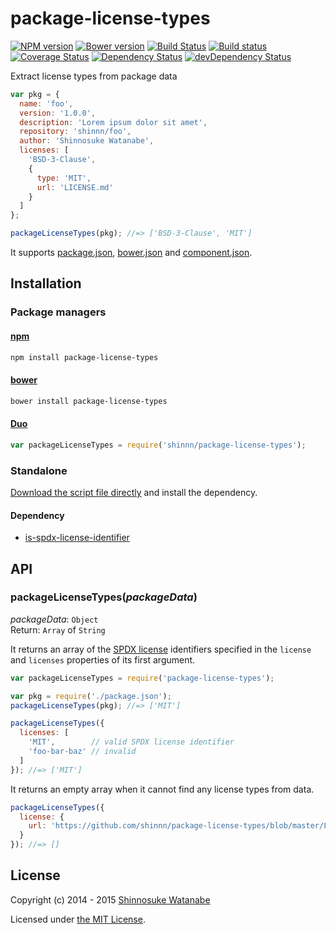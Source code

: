 # package-license-types

[![NPM version](https://img.shields.io/npm/v/package-license-types.svg)](https://www.npmjs.com/package/package-license-types)
[![Bower version](https://img.shields.io/bower/v/package-license-types.svg)](https://github.com/shinnn/package-license-types/releases)
[![Build Status](https://img.shields.io/travis/shinnn/package-license-types.svg)](https://travis-ci.org/shinnn/package-license-types)
[![Build status](https://ci.appveyor.com/api/projects/status/q2fudvpnd95hg5qe?svg=true)](https://ci.appveyor.com/project/ShinnosukeWatanabe/package-license-types)
[![Coverage Status](https://img.shields.io/coveralls/shinnn/package-license-types.svg?label=cov)](https://coveralls.io/r/shinnn/package-license-types)
[![Dependency Status](https://img.shields.io/david/shinnn/package-license-types.svg?label=deps)](https://david-dm.org/shinnn/package-license-types)
[![devDependency Status](https://img.shields.io/david/dev/shinnn/package-license-types.svg?label=devDeps)](https://david-dm.org/shinnn/package-license-types#info=devDependencies)

Extract license types from package data

```javascript
var pkg = {
  name: 'foo',
  version: '1.0.0',
  description: 'Lorem ipsum dolor sit amet',
  repository: 'shinnn/foo',
  author: 'Shinnosuke Watanabe',
  licenses: [
    'BSD-3-Clause',
    {
      type: 'MIT',
      url: 'LICENSE.md'
    }
  ]
};

packageLicenseTypes(pkg); //=> ['BSD-3-Clause', 'MIT']
```

It supports [package.json](https://docs.npmjs.com/files/package.json), [bower.json](https://github.com/bower/bower.json-spec) and [component.json](https://github.com/componentjs/spec/blob/master/component.json/specifications.md).

## Installation

### Package managers

#### [npm](https://www.npmjs.com/)

```sh
npm install package-license-types
```

#### [bower](http://bower.io/)

```sh
bower install package-license-types
```

#### [Duo](http://duojs.org/)

```javascript
var packageLicenseTypes = require('shinnn/package-license-types');
```

### Standalone

[Download the script file directly](https://raw.githubusercontent.com/shinnn/package-license-types/master/package-license-types.js) and install the dependency.

#### Dependency

* [is-spdx-license-identifier](https://github.com/shinnn/is-spdx-license-identifier.js)

## API

### packageLicenseTypes(*packageData*)

*packageData*: `Object`  
Return: `Array` of `String`

It returns an array of the [SPDX license](https://spdx.org/licenses/) identifiers specified in the `license` and `licenses` properties of its first argument.

```javascript
var packageLicenseTypes = require('package-license-types');

var pkg = require('./package.json');
packageLicenseTypes(pkg); //=> ['MIT']
```

```javascript
packageLicenseTypes({
  licenses: [
    'MIT',        // valid SPDX license identifier
    'foo-bar-baz' // invalid
  ]
}); //=> ['MIT']
```

It returns an empty array when it cannot find any license types from data.

```javascript
packageLicenseTypes({
  license: {
    url: 'https://github.com/shinnn/package-license-types/blob/master/LICENSE'
  }
}); //=> []
```

## License

Copyright (c) 2014 - 2015 [Shinnosuke Watanabe](https://github.com/shinnn)

Licensed under [the MIT License](./LICENSE).
